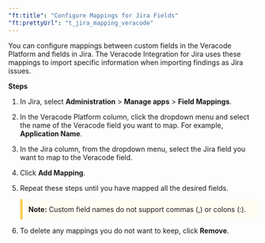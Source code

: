```yaml
---
"ft:title": "Configure Mappings for Jira Fields"
"ft:prettyUrl": "t_jira_mapping_veracode"
---
```

You can configure mappings between custom fields in the Veracode Platform and fields in Jira. The Veracode Integration for Jira uses these mappings to import specific information when importing findings as Jira issues.

<p font-size="13pt"><b>Steps</b></p>

1. In Jira, select **Administration** > **Manage apps** > **Field Mappings**.

2. In the Veracode Platform column, click the dropdown menu and select the name of the Veracode field you want to map. For example, **Application Name**.

3. In the Jira column, from the dropdown menu, select the Jira field you want to map to the Veracode field.

4. Click **Add Mapping**.

5. Repeat these steps until you have mapped all the desired fields.

    <p style="background-color:#FFFCF3; padding: 12px; border-left: 5px solid #F7CD55;"><b>Note:</b> Custom field names do not support commas (,) or colons (:).</p>

6. To delete any mappings you do not want to keep, click **Remove**.